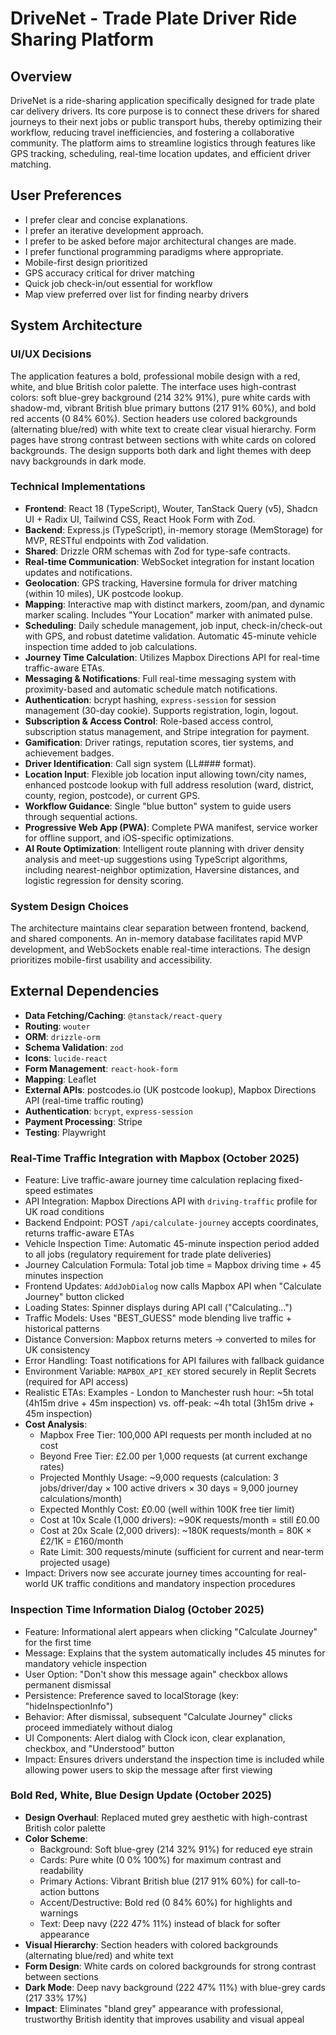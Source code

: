 # DriveNet - Trade Plate Driver Ride Sharing Platform

## Overview
DriveNet is a ride-sharing application specifically designed for trade plate car delivery drivers. Its core purpose is to connect these drivers for shared journeys to their next jobs or public transport hubs, thereby optimizing their workflow, reducing travel inefficiencies, and fostering a collaborative community. The platform aims to streamline logistics through features like GPS tracking, scheduling, real-time location updates, and efficient driver matching.

## User Preferences
- I prefer clear and concise explanations.
- I prefer an iterative development approach.
- I prefer to be asked before major architectural changes are made.
- I prefer functional programming paradigms where appropriate.
- Mobile-first design prioritized
- GPS accuracy critical for driver matching
- Quick job check-in/out essential for workflow
- Map view preferred over list for finding nearby drivers

## System Architecture

### UI/UX Decisions
The application features a bold, professional mobile design with a red, white, and blue British color palette. The interface uses high-contrast colors: soft blue-grey background (214 32% 91%), pure white cards with shadow-md, vibrant British blue primary buttons (217 91% 60%), and bold red accents (0 84% 60%). Section headers use colored backgrounds (alternating blue/red) with white text to create clear visual hierarchy. Form pages have strong contrast between sections with white cards on colored backgrounds. The design supports both dark and light themes with deep navy backgrounds in dark mode.

### Technical Implementations
- **Frontend**: React 18 (TypeScript), Wouter, TanStack Query (v5), Shadcn UI + Radix UI, Tailwind CSS, React Hook Form with Zod.
- **Backend**: Express.js (TypeScript), in-memory storage (MemStorage) for MVP, RESTful endpoints with Zod validation.
- **Shared**: Drizzle ORM schemas with Zod for type-safe contracts.
- **Real-time Communication**: WebSocket integration for instant location updates and notifications.
- **Geolocation**: GPS tracking, Haversine formula for driver matching (within 10 miles), UK postcode lookup.
- **Mapping**: Interactive map with distinct markers, zoom/pan, and dynamic marker scaling. Includes "Your Location" marker with animated pulse.
- **Scheduling**: Daily schedule management, job input, check-in/check-out with GPS, and robust datetime validation. Automatic 45-minute vehicle inspection time added to job calculations.
- **Journey Time Calculation**: Utilizes Mapbox Directions API for real-time traffic-aware ETAs.
- **Messaging & Notifications**: Full real-time messaging system with proximity-based and automatic schedule match notifications.
- **Authentication**: bcrypt hashing, `express-session` for session management (30-day cookie). Supports registration, login, logout.
- **Subscription & Access Control**: Role-based access control, subscription status management, and Stripe integration for payment.
- **Gamification**: Driver ratings, reputation scores, tier systems, and achievement badges.
- **Driver Identification**: Call sign system (LL#### format).
- **Location Input**: Flexible job location input allowing town/city names, enhanced postcode lookup with full address resolution (ward, district, county, region, postcode), or current GPS.
- **Workflow Guidance**: Single "blue button" system to guide users through sequential actions.
- **Progressive Web App (PWA)**: Complete PWA manifest, service worker for offline support, and iOS-specific optimizations.
- **AI Route Optimization**: Intelligent route planning with driver density analysis and meet-up suggestions using TypeScript algorithms, including nearest-neighbor optimization, Haversine distances, and logistic regression for density scoring.

### System Design Choices
The architecture maintains clear separation between frontend, backend, and shared components. An in-memory database facilitates rapid MVP development, and WebSockets enable real-time interactions. The design prioritizes mobile-first usability and accessibility.

## External Dependencies
- **Data Fetching/Caching**: `@tanstack/react-query`
- **Routing**: `wouter`
- **ORM**: `drizzle-orm`
- **Schema Validation**: `zod`
- **Icons**: `lucide-react`
- **Form Management**: `react-hook-form`
- **Mapping**: Leaflet
- **External APIs**: postcodes.io (UK postcode lookup), Mapbox Directions API (real-time traffic routing)
- **Authentication**: `bcrypt`, `express-session`
- **Payment Processing**: Stripe
- **Testing**: Playwright
### Real-Time Traffic Integration with Mapbox (October 2025)
- Feature: Live traffic-aware journey time calculation replacing fixed-speed estimates
- API Integration: Mapbox Directions API with `driving-traffic` profile for UK road conditions
- Backend Endpoint: POST `/api/calculate-journey` accepts coordinates, returns traffic-aware ETAs
- Vehicle Inspection Time: Automatic 45-minute inspection period added to all jobs (regulatory requirement for trade plate deliveries)
- Journey Calculation Formula: Total job time = Mapbox driving time + 45 minutes inspection
- Frontend Updates: `AddJobDialog` now calls Mapbox API when "Calculate Journey" button clicked
- Loading States: Spinner displays during API call ("Calculating...")
- Traffic Models: Uses "BEST_GUESS" mode blending live traffic + historical patterns
- Distance Conversion: Mapbox returns meters → converted to miles for UK consistency
- Error Handling: Toast notifications for API failures with fallback guidance
- Environment Variable: `MAPBOX_API_KEY` stored securely in Replit Secrets (required for API access)
- Realistic ETAs: Examples - London to Manchester rush hour: ~5h total (4h15m drive + 45m inspection) vs. off-peak: ~4h total (3h15m drive + 45m inspection)
- **Cost Analysis**:
  - Mapbox Free Tier: 100,000 API requests per month included at no cost
  - Beyond Free Tier: £2.00 per 1,000 requests (at current exchange rates)
  - Projected Monthly Usage: ~9,000 requests (calculation: 3 jobs/driver/day × 100 active drivers × 30 days = 9,000 journey calculations/month)
  - Expected Monthly Cost: £0.00 (well within 100K free tier limit)
  - Cost at 10x Scale (1,000 drivers): ~90K requests/month = still £0.00
  - Cost at 20x Scale (2,000 drivers): ~180K requests/month = 80K × £2/1K = £160/month
  - Rate Limit: 300 requests/minute (sufficient for current and near-term projected usage)
- Impact: Drivers now see accurate journey times accounting for real-world UK traffic conditions and mandatory inspection procedures

### Inspection Time Information Dialog (October 2025)
- Feature: Informational alert appears when clicking "Calculate Journey" for the first time
- Message: Explains that the system automatically includes 45 minutes for mandatory vehicle inspection
- User Option: "Don't show this message again" checkbox allows permanent dismissal
- Persistence: Preference saved to localStorage (key: "hideInspectionInfo")
- Behavior: After dismissal, subsequent "Calculate Journey" clicks proceed immediately without dialog
- UI Components: Alert dialog with Clock icon, clear explanation, checkbox, and "Understood" button
- Impact: Ensures drivers understand the inspection time is included while allowing power users to skip the message after first viewing

### Bold Red, White, Blue Design Update (October 2025)
- **Design Overhaul**: Replaced muted grey aesthetic with high-contrast British color palette
- **Color Scheme**:
  - Background: Soft blue-grey (214 32% 91%) for reduced eye strain
  - Cards: Pure white (0 0% 100%) for maximum contrast and readability
  - Primary Actions: Vibrant British blue (217 91% 60%) for call-to-action buttons
  - Accent/Destructive: Bold red (0 84% 60%) for highlights and warnings
  - Text: Deep navy (222 47% 11%) instead of black for softer appearance
- **Visual Hierarchy**: Section headers with colored backgrounds (alternating blue/red) and white text
- **Form Design**: White cards on colored backgrounds for strong contrast between sections
- **Dark Mode**: Deep navy background (222 47% 11%) with blue-grey cards (217 33% 17%)
- **Impact**: Eliminates "bland grey" appearance with professional, trustworthy British identity that improves usability and visual appeal
